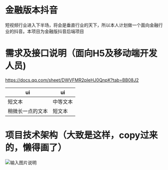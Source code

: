 # 金融版本抖音
短视频行业进入下半场，将会是垂直行业的天下，所以本人计划做一个面向金融行业的抖音。本项目为金融版抖音后端项目
# 需求及接口说明（面向H5及移动端开发人员)
https://docs.qq.com/sheet/DWVFMR2pIeHJ0QnpK?tab=BB08J2

|  ui|  ui | 
| ------ | ------ |
| 短文本 | 中等文本 |
| 稍微长一点的文本 | 短文本 |

# 项目技术架构（大致是这样，copy过来的，懒得画了）
![输入图片说明](https://images.gitee.com/uploads/images/2021/0822/100415_a53b81ea_306139.png "屏幕截图.png")

